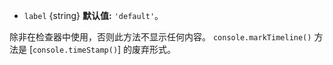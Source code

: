 <!-- YAML
added: v8.0.0
-->
* `label` {string} **默认值:** `'default'`。

除非在检查器中使用，否则此方法不显示任何内容。 
`console.markTimeline()` 方法是 [`console.timeStamp()`] 的废弃形式。

